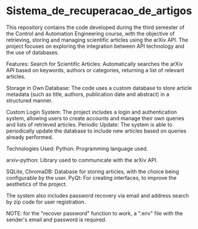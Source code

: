 # Sistema_de_recuperacao_de_artigos
This repository contains the code developed during the third semester of the Control and Automation Engineering course, with the objective of retrieving, storing and managing scientific articles using the arXiv API. The project focuses on exploring the integration between API technology and the use of databases.

Features:
Search for Scientific Articles: Automatically searches the arXiv API based on keywords, authors or categories, returning a list of relevant articles.

Storage in Own Database: The code uses a custom database to store article metadata (such as title, authors, publication date and abstract) in a structured manner.

Custom Login System: The project includes a login and authentication system, allowing users to create accounts and manage their own queries and lists of retrieved articles.
Periodic Update: The system is able to periodically update the database to include new articles based on queries already performed.


Technologies Used:
Python: Programming language used.

arxiv-python: Library used to communicate with the arXiv API.

SQLite, ChromaDB: Database for storing articles, with the choice being configurable by the user.
PyQt: For creating interfaces, to improve the aesthetics of the project.

The system also includes password recovery via email and address search by zip code for user registration.

NOTE: for the "recover password" function to work, a ".env" file with the sender's email and password is required.
